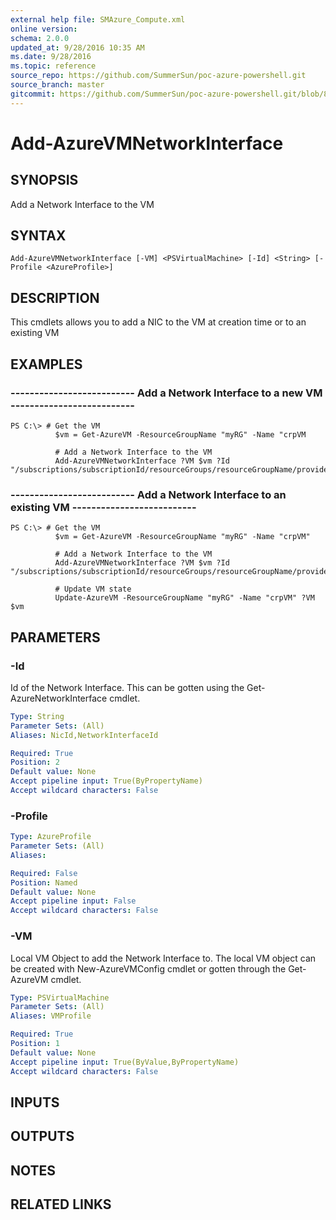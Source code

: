 ```yaml
---
external help file: SMAzure_Compute.xml
online version: 
schema: 2.0.0
updated_at: 9/28/2016 10:35 AM
ms.date: 9/28/2016
ms.topic: reference
source_repo: https://github.com/SummerSun/poc-azure-powershell.git
source_branch: master
gitcommit: https://github.com/SummerSun/poc-azure-powershell.git/blob/8903b0f1daa01932ac5fa167f377736de2df6709/azureps-cmdlets-docs/Service%20Management/Compute%20Cmdlets/v0.9.8/Add-AzureVMNetworkInterface.md
---
```


# Add-AzureVMNetworkInterface
## SYNOPSIS
Add a Network Interface to the VM

## SYNTAX

```
Add-AzureVMNetworkInterface [-VM] <PSVirtualMachine> [-Id] <String> [-Profile <AzureProfile>]
```

## DESCRIPTION
This cmdlets allows you to add a NIC to the VM at creation time or to an existing VM

## EXAMPLES

### --------------------------  Add a Network Interface to a new VM  --------------------------
```
PS C:\> # Get the VM
          $vm = Get-AzureVM -ResourceGroupName "myRG" -Name "crpVM

          # Add a Network Interface to the VM
          Add-AzureVMNetworkInterface ?VM $vm ?Id "/subscriptions/subscriptionId/resourceGroups/resourceGroupName/providers/Microsoft.Network/NetworkAdapters/Nic1"
```

### --------------------------  Add a Network Interface to an existing VM  --------------------------
```
PS C:\> # Get the VM
          $vm = Get-AzureVM -ResourceGroupName "myRG" -Name "crpVM"

          # Add a Network Interface to the VM
          Add-AzureVMNetworkInterface ?VM $vm ?Id "/subscriptions/subscriptionId/resourceGroups/resourceGroupName/providers/Microsoft.Network/NetworkAdapters/Nic1"

          # Update VM state
          Update-AzureVM -ResourceGroupName "myRG" -Name "crpVM" ?VM $vm
```

## PARAMETERS

### -Id
Id of the Network Interface.
This can be gotten using the Get-AzureNetworkInterface cmdlet.

```yaml
Type: String
Parameter Sets: (All)
Aliases: NicId,NetworkInterfaceId

Required: True
Position: 2
Default value: None
Accept pipeline input: True(ByPropertyName)
Accept wildcard characters: False
```

### -Profile
```yaml
Type: AzureProfile
Parameter Sets: (All)
Aliases: 

Required: False
Position: Named
Default value: None
Accept pipeline input: False
Accept wildcard characters: False
```

### -VM
Local VM Object to add the Network Interface to.
The local VM object can be created with New-AzureVMConfig cmdlet or gotten through the Get-AzureVM cmdlet.

```yaml
Type: PSVirtualMachine
Parameter Sets: (All)
Aliases: VMProfile

Required: True
Position: 1
Default value: None
Accept pipeline input: True(ByValue,ByPropertyName)
Accept wildcard characters: False
```

## INPUTS

## OUTPUTS

## NOTES

## RELATED LINKS

